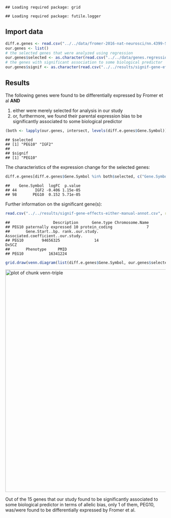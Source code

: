 
```
## Loading required package: grid
```

```
## Loading required package: futile.logger
```

## Import data


```r
diff.e.genes <- read.csv("../../data/fromer-2016-nat-neurosci/nn.4399-S5.csv", skip = 1)
our.genes <- list()
# the selected genes that were analyzed using regression
our.genes$selected <- as.character(read.csv("../../data/genes.regression.new")[[1]])
# the genes with significant association to some biological predictor
our.genes$signif <- as.character(read.csv("../../results/signif-gene-effects-either.csv")[[1]])
```

## Results

The following genes were found to be differentially expressed by Fromer et al **AND**

1. either were merely selected for analysis in our study
1. or, furthermore, we found their parental expression bias to be significantly associated to some biological predictor


```r
(both <- lapply(our.genes, intersect, levels(diff.e.genes$Gene.Symbol)))
```

```
## $selected
## [1] "PEG10" "IGF2" 
## 
## $signif
## [1] "PEG10"
```

The characteristics of the expression change for the selected genes:


```r
diff.e.genes[diff.e.genes$Gene.Symbol %in% both$selected, c("Gene.Symbol", "logFC", "p.value")]
```

```
##    Gene.Symbol  logFC  p.value
## 44        IGF2 -0.406 1.15e-05
## 98       PEG10  0.152 5.71e-05
```

Further information on the significant gene(s):


```r
read.csv("../../results/signif-gene-effects-either-manual-annot.csv", row.names = 1)[both$signif, ]
```

```
##                   Description      Gene.type Chromosome.Name
## PEG10 paternally expressed 10 protein_coding               7
##       Gene.Start..bp. rank..our.study. Associated.coefficient..our.study.
## PEG10        94656325               14                              DxSCZ
##       Phenotype     PMID
## PEG10           16341224
```


```r
grid.draw(venn.diagram(list(diff.e.genes$Gene.Symbol, our.genes$selected, c("RP11-909M7.3", "PEG10", "MEST", "UBE3A")), filename=NULL, category = c("SCZ: overall expression", "called imprinted", "SCZ: parental bias"), ext.text = FALSE, cat.pos = c(-15, 15, 15), cat.cex = rep(1.2, 3), col = my.col <- c("darkgreen", "blue", "red"), fill = my.col, cat.col = my.col))
```

<img src="figure/venn-triple-1.png" title="plot of chunk venn-triple" alt="plot of chunk venn-triple" width="700px" />

Out of the 15 genes that our study found to be significantly associated to some biological predictor in terms of allelic bias, only 1 of them, PEG10, was/were found to be differentially expressed by Fromer et al.
